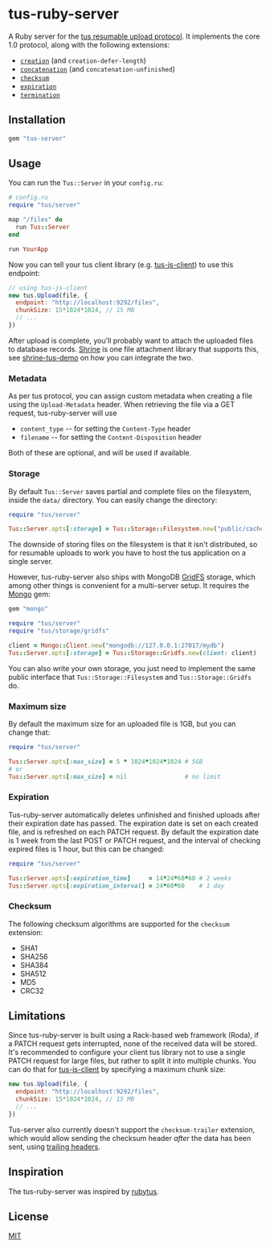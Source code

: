 # tus-ruby-server

A Ruby server for the [tus resumable upload protocol]. It implements the core
1.0 protocol, along with the following extensions:

* [`creation`][creation] (and `creation-defer-length`)
* [`concatenation`][concatenation] (and `concatenation-unfinished`)
* [`checksum`][checksum]
* [`expiration`][expiration]
* [`termination`][termination]

## Installation

```rb
gem "tus-server"
```

## Usage

You can run the `Tus::Server` in your `config.ru`:

```rb
# config.ru
require "tus/server"

map "/files" do
  run Tus::Server
end

run YourApp
```

Now you can tell your tus client library (e.g. [tus-js-client]) to use this
endpoint:

```js
// using tus-js-client
new tus.Upload(file, {
  endpoint: "http://localhost:9292/files",
  chunkSize: 15*1024*1024, // 15 MB
  // ...
})
```

After upload is complete, you'll probably want to attach the uploaded files to
database records. [Shrine] is one file attachment library that supports this,
see [shrine-tus-demo] on how you can integrate the two.

### Metadata

As per tus protocol, you can assign custom metadata when creating a file using
the `Upload-Metadata` header. When retrieving the file via a GET request,
tus-ruby-server will use

* `content_type` -- for setting the `Content-Type` header
* `filename` -- for setting the `Content-Disposition` header

Both of these are optional, and will be used if available.

### Storage

By default `Tus::Server` saves partial and complete files on the filesystem,
inside the `data/` directory. You can easily change the directory:

```rb
require "tus/server"

Tus::Server.opts[:storage] = Tus::Storage::Filesystem.new("public/cache")
```

The downside of storing files on the filesystem is that it isn't distributed,
so for resumable uploads to work you have to host the tus application on a
single server.

However, tus-ruby-server also ships with MongoDB [GridFS] storage, which among
other things is convenient for a multi-server setup. It requires the [Mongo]
gem:

```rb
gem "mongo"
```

```rb
require "tus/server"
require "tus/storage/gridfs"

client = Mongo::Client.new("mongodb://127.0.0.1:27017/mydb")
Tus::Server.opts[:storage] = Tus::Storage::Gridfs.new(client: client)
```

You can also write your own storage, you just need to implement the same
public interface that `Tus::Storage::Filesystem` and `Tus::Storage::Gridfs` do.

### Maximum size

By default the maximum size for an uploaded file is 1GB, but you can change
that:

```rb
require "tus/server"

Tus::Server.opts[:max_size] = 5 * 1024*1024*1024 # 5GB
# or
Tus::Server.opts[:max_size] = nil                # no limit
```

### Expiration

Tus-ruby-server automatically deletes unfinished and finished uploads after
their expiration date has passed. The expiration date is set on each created
file, and is refreshed on each PATCH request. By default the expiration date is
1 week from the last POST or PATCH request, and the interval of checking
expired files is 1 hour, but this can be changed:

```rb
require "tus/server"

Tus::Server.opts[:expiration_time]     = 14*24*60*60 # 2 weeks
Tus::Server.opts[:expiration_interval] = 24*60*60    # 1 day
```

### Checksum

The following checksum algorithms are supported for the `checksum` extension:

* SHA1
* SHA256
* SHA384
* SHA512
* MD5
* CRC32

## Limitations

Since tus-ruby-server is built using a Rack-based web framework (Roda), if a
PATCH request gets interrupted, none of the received data will be stored. It's
recommended to configure your client tus library not to use a single PATCH
request for large files, but rather to split it into multiple chunks. You can
do that for [tus-js-client] by specifying a maximum chunk size:

```js
new tus.Upload(file, {
  endpoint: "http://localhost:9292/files",
  chunkSize: 15*1024*1024, // 15 MB
  // ...
})
```

Tus-server also currently doesn't support the `checksum-trailer` extension,
which would allow sending the checksum header *after* the data has been sent,
using [trailing headers].

## Inspiration

The tus-ruby-server was inspired by [rubytus].

## License

[MIT](/LICENSE.txt)

[tus resumable upload protocol]: http://tus.io/
[tus-js-client]: https://github.com/tus/tus-js-client
[creation]: http://tus.io/protocols/resumable-upload.html#creation
[concatenation]: http://tus.io/protocols/resumable-upload.html#concatenation
[checksum]: http://tus.io/protocols/resumable-upload.html#checksum
[expiration]: http://tus.io/protocols/resumable-upload.html#expiration
[termination]: http://tus.io/protocols/resumable-upload.html#termination
[GridFS]: https://docs.mongodb.org/v3.0/core/gridfs/
[Mongo]: https://github.com/mongodb/mongo-ruby-driver
[shrine-tus-demo]: https://github.com/janko-m/shrine-tus-demo
[Shrine]: https://github.com/janko-m/shrine
[trailing headers]: https://tools.ietf.org/html/rfc7230#section-4.1.2
[rubytus]: https://github.com/picocandy/rubytus
